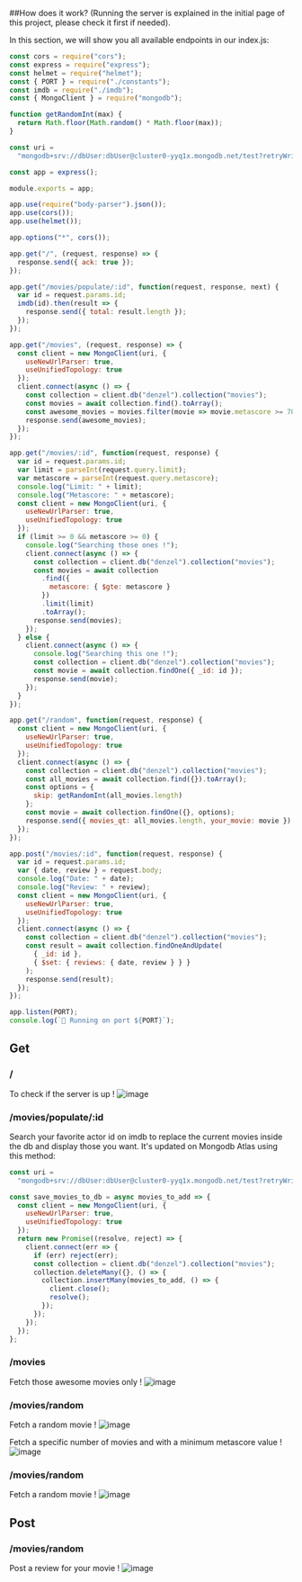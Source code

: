 ##How does it work?
(Running the server is explained in the initial page of this project, please check it first if needed).

In this section, we will show you all available endpoints in our index.js:

```javascript
const cors = require("cors");
const express = require("express");
const helmet = require("helmet");
const { PORT } = require("./constants");
const imdb = require("./imdb");
const { MongoClient } = require("mongodb");

function getRandomInt(max) {
  return Math.floor(Math.random() * Math.floor(max));
}

const uri =
  "mongodb+srv://dbUser:dbUser@cluster0-yyq1x.mongodb.net/test?retryWrites=true&w=majority";

const app = express();

module.exports = app;

app.use(require("body-parser").json());
app.use(cors());
app.use(helmet());

app.options("*", cors());

app.get("/", (request, response) => {
  response.send({ ack: true });
});

app.get("/movies/populate/:id", function(request, response, next) {
  var id = request.params.id;
  imdb(id).then(result => {
    response.send({ total: result.length });
  });
});

app.get("/movies", (request, response) => {
  const client = new MongoClient(uri, {
    useNewUrlParser: true,
    useUnifiedTopology: true
  });
  client.connect(async () => {
    const collection = client.db("denzel").collection("movies");
    const movies = await collection.find().toArray();
    const awesome_movies = movies.filter(movie => movie.metascore >= 70);
    response.send(awesome_movies);
  });
});

app.get("/movies/:id", function(request, response) {
  var id = request.params.id;
  var limit = parseInt(request.query.limit);
  var metascore = parseInt(request.query.metascore);
  console.log("Limit: " + limit);
  console.log("Metascore: " + metascore);
  const client = new MongoClient(uri, {
    useNewUrlParser: true,
    useUnifiedTopology: true
  });
  if (limit >= 0 && metascore >= 0) {
    console.log("Searching those ones !");
    client.connect(async () => {
      const collection = client.db("denzel").collection("movies");
      const movies = await collection
        .find({
          metascore: { $gte: metascore }
        })
        .limit(limit)
        .toArray();
      response.send(movies);
    });
  } else {
    client.connect(async () => {
      console.log("Searching this one !");
      const collection = client.db("denzel").collection("movies");
      const movie = await collection.findOne({ _id: id });
      response.send(movie);
    });
  }
});

app.get("/random", function(request, response) {
  const client = new MongoClient(uri, {
    useNewUrlParser: true,
    useUnifiedTopology: true
  });
  client.connect(async () => {
    const collection = client.db("denzel").collection("movies");
    const all_movies = await collection.find({}).toArray();
    const options = {
      skip: getRandomInt(all_movies.length)
    };
    const movie = await collection.findOne({}, options);
    response.send({ movies_qt: all_movies.length, your_movie: movie });
  });
});

app.post("/movies/:id", function(request, response) {
  var id = request.params.id;
  var { date, review } = request.body;
  console.log("Date: " + date);
  console.log("Review: " + review);
  const client = new MongoClient(uri, {
    useNewUrlParser: true,
    useUnifiedTopology: true
  });
  client.connect(async () => {
    const collection = client.db("denzel").collection("movies");
    const result = await collection.findOneAndUpdate(
      { _id: id },
      { $set: { reviews: { date, review } } }
    );
    response.send(result);
  });
});

app.listen(PORT);
console.log(`📡 Running on port ${PORT}`);
```

## Get

### /

To check if the server is up !
![image](./assets/img1.png)

### /movies/populate/:id

Search your favorite actor id on imdb to replace the current movies inside the db and display those you want.
It's updated on Mongodb Atlas using this method:

```javascript
const uri =
  "mongodb+srv://dbUser:dbUser@cluster0-yyq1x.mongodb.net/test?retryWrites=true&w=majority";

const save_movies_to_db = async movies_to_add => {
  const client = new MongoClient(uri, {
    useNewUrlParser: true,
    useUnifiedTopology: true
  });
  return new Promise((resolve, reject) => {
    client.connect(err => {
      if (err) reject(err);
      const collection = client.db("denzel").collection("movies");
      collection.deleteMany({}, () => {
        collection.insertMany(movies_to_add, () => {
          client.close();
          resolve();
        });
      });
    });
  });
};
```

### /movies

Fetch those awesome movies only !
![image](./assets/img2.png)

### /movies/random

Fetch a random movie !
![image](./assets/img5.png)

Fetch a specific number of movies and with a minimum metascore value !
![image](./assets/img4.png)

### /movies/random

Fetch a random movie !
![image](./assets/img5.png)

## Post

### /movies/random

Post a review for your movie !
![image](./assets/img6.png)
